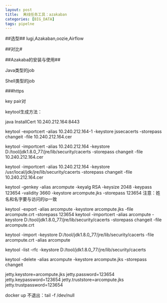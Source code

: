 ```yaml
---
layout: post
title:  离线任务工具：azakaban
categories: [BIG_DATA]
tags: pipelne
---
```

##选型##
lugi,Azakaban,oozie,Airflow

##对比#

##Azakaba的安装与使用##

Java类型的job

Shell类型的job


###https

key pair对

keytool生成方法：

java InstallCert 10.240.212.164:8443

keytool -exportcert -alias 10.240.212.164-1 -keystore jssecacerts -storepass changeit -file 10.240.212.164.cer

keytool -importcert -alias 10.240.212.164 -keystore D:/tool/jdk1.8.0_77/jre/lib/security/cacerts -storepass changeit -file 10.240.212.164.cer

keytool -importcert -alias 10.240.212.164 -keystore /usr/local/jdk/jre/lib/security/cacerts -storepass changeit -file 10.240.212.164.cer

keytool -genkey -alias arcompute -keyalg RSA -keysize 2048 -keypass 123654 -validity 3660 -keystore arcompute.jks -storepass 123654
注意：姓名和名字要与访问的ip一致

keytool -export -alias arcompute -keystore arcompute.jks -file arcompute.crt -storepass 123654
keytool -importcert -alias arcompute -keystore D:/tool/jdk1.8.0_77/jre/lib/security/cacerts -storepass changeit -file arcompute.crt

keytool -import -keystore D:/tool/jdk1.8.0_77/jre/lib/security/cacerts -file arcompute.crt -alias arcompute

keytool -list -rfc  -keystore D:/tool/jdk1.8.0_77/jre/lib/security/cacerts 

keytool -delete -alias arcompute  -keystore arcompute.jks  -storepass changeit

jetty.keystore=arcompute.jks
jetty.password=123654
jetty.keypassword=123654
jetty.truststore=arcompute.jks
jetty.trustpassword=123654

docker up  不退出：tail -f /dev/null